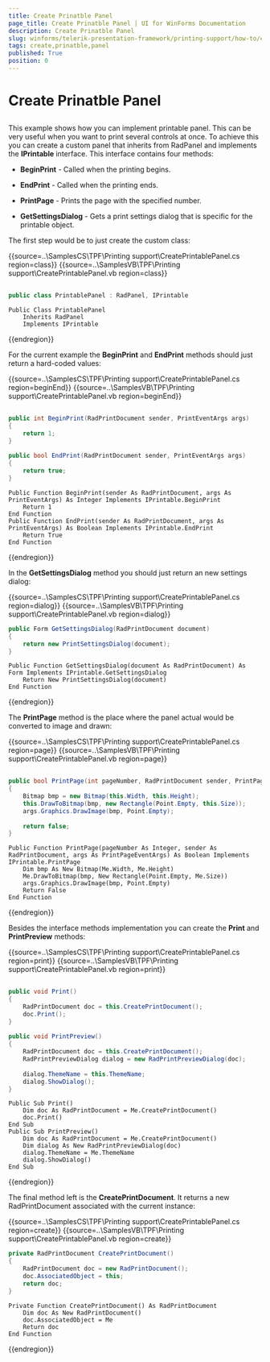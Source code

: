 ```yaml
---
title: Create Prinatble Panel
page_title: Create Prinatble Panel | UI for WinForms Documentation
description: Create Prinatble Panel
slug: winforms/telerik-presentation-framework/printing-support/how-to/create-prinatble-panel
tags: create,prinatble,panel
published: True
position: 0
---
```


# Create Prinatble Panel



## 

This example shows how you can implement printable panel. This can be very useful when you want to print several controls at once. To achieve this you can create a custom panel that inherits from RadPanel and implements the __IPrintable__ interface. This interface contains four methods:
        

* __BeginPrint__ - Called when the printing begins.
            

* __EndPrint__ - Called when the printing ends.
            

* __PrintPage__ - Prints the page with the specified number.
            

* __GetSettingsDialog__ - Gets a print settings dialog that is specific for the printable object.
            

The first step would be to just create the custom class:

{{source=..\SamplesCS\TPF\Printing support\CreatePrintablePanel.cs region=class}} 
{{source=..\SamplesVB\TPF\Printing support\CreatePrintablePanel.vb region=class}} 

````C#
    
public class PrintablePanel : RadPanel, IPrintable

````
````VB.NET
Public Class PrintablePanel
    Inherits RadPanel
    Implements IPrintable

````

{{endregion}} 

For the current example the __BeginPrint__ and __EndPrint__ methods should just return a hard-coded values:

{{source=..\SamplesCS\TPF\Printing support\CreatePrintablePanel.cs region=beginEnd}} 
{{source=..\SamplesVB\TPF\Printing support\CreatePrintablePanel.vb region=beginEnd}} 

````C#
    
public int BeginPrint(RadPrintDocument sender, PrintEventArgs args)
{
    return 1;
}
    
public bool EndPrint(RadPrintDocument sender, PrintEventArgs args)
{
    return true;
}

````
````VB.NET
Public Function BeginPrint(sender As RadPrintDocument, args As PrintEventArgs) As Integer Implements IPrintable.BeginPrint
    Return 1
End Function
Public Function EndPrint(sender As RadPrintDocument, args As PrintEventArgs) As Boolean Implements IPrintable.EndPrint
    Return True
End Function

````

{{endregion}} 

In the __GetSettingsDialog__ method you should just return an new settings dialog:

{{source=..\SamplesCS\TPF\Printing support\CreatePrintablePanel.cs region=dialog}} 
{{source=..\SamplesVB\TPF\Printing support\CreatePrintablePanel.vb region=dialog}} 

````C#
public Form GetSettingsDialog(RadPrintDocument document)
{
    return new PrintSettingsDialog(document);
}

````
````VB.NET
Public Function GetSettingsDialog(document As RadPrintDocument) As Form Implements IPrintable.GetSettingsDialog
    Return New PrintSettingsDialog(document)
End Function

````

{{endregion}} 

The __PrintPage__ method is the place where the panel actual would be converted to image and drawn:

{{source=..\SamplesCS\TPF\Printing support\CreatePrintablePanel.cs region=page}} 
{{source=..\SamplesVB\TPF\Printing support\CreatePrintablePanel.vb region=page}} 

````C#
    
public bool PrintPage(int pageNumber, RadPrintDocument sender, PrintPageEventArgs args)
{
    Bitmap bmp = new Bitmap(this.Width, this.Height);
    this.DrawToBitmap(bmp, new Rectangle(Point.Empty, this.Size));
    args.Graphics.DrawImage(bmp, Point.Empty);
        
    return false;
}

````
````VB.NET
Public Function PrintPage(pageNumber As Integer, sender As RadPrintDocument, args As PrintPageEventArgs) As Boolean Implements IPrintable.PrintPage
    Dim bmp As New Bitmap(Me.Width, Me.Height)
    Me.DrawToBitmap(bmp, New Rectangle(Point.Empty, Me.Size))
    args.Graphics.DrawImage(bmp, Point.Empty)
    Return False
End Function

````

{{endregion}} 

Besides the interface methods implementation you can create the __Print__ and __PrintPreview__ methods:

{{source=..\SamplesCS\TPF\Printing support\CreatePrintablePanel.cs region=print}} 
{{source=..\SamplesVB\TPF\Printing support\CreatePrintablePanel.vb region=print}} 

````C#
    
public void Print()
{
    RadPrintDocument doc = this.CreatePrintDocument();
    doc.Print();
}
 
public void PrintPreview()
{
    RadPrintDocument doc = this.CreatePrintDocument();
    RadPrintPreviewDialog dialog = new RadPrintPreviewDialog(doc);
        
    dialog.ThemeName = this.ThemeName;
    dialog.ShowDialog();
}

````
````VB.NET
Public Sub Print()
    Dim doc As RadPrintDocument = Me.CreatePrintDocument()
    doc.Print()
End Sub
Public Sub PrintPreview()
    Dim doc As RadPrintDocument = Me.CreatePrintDocument()
    Dim dialog As New RadPrintPreviewDialog(doc)
    dialog.ThemeName = Me.ThemeName
    dialog.ShowDialog()
End Sub

````

{{endregion}} 




The final method left is the __CreatePrintDocument__. It returns a new RadPrintDocument associated with the current instance:

{{source=..\SamplesCS\TPF\Printing support\CreatePrintablePanel.cs region=create}} 
{{source=..\SamplesVB\TPF\Printing support\CreatePrintablePanel.vb region=create}} 

````C#
private RadPrintDocument CreatePrintDocument()
{
    RadPrintDocument doc = new RadPrintDocument();
    doc.AssociatedObject = this;
    return doc;
}

````
````VB.NET
Private Function CreatePrintDocument() As RadPrintDocument
    Dim doc As New RadPrintDocument()
    doc.AssociatedObject = Me
    Return doc
End Function

````

{{endregion}}

